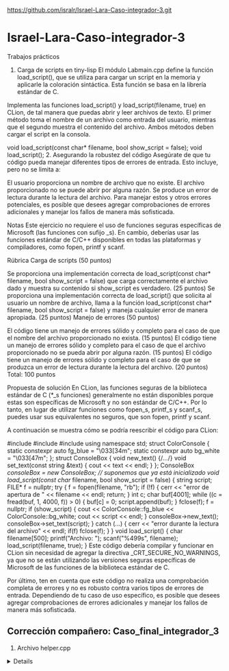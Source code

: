 https://github.com/isralr/Israel-Lara-Caso-integrador-3.git
# Israel-Lara-Caso-integrador-3
Trabajos prácticos
1. Carga de scripts en tiny-lisp
El módulo Labmain.cpp define la función load_script(), que se utiliza para cargar un script en la memoria y aplicarle la coloración sintáctica. Esta función se basa en la librería estándar de C.

Implementa las funciones load_script() y load_script(filename, true) en CLion, de tal manera que puedas abrir y leer archivos de texto. El primer método toma el nombre de un archivo como entrada del usuario, mientras que el segundo muestra el contenido del archivo. Ambos métodos deben cargar el script en la consola.

void load_script(const char* filename, bool show_script = false);
void load_script();
2. Asegurando la robustez del código
Asegúrate de que tu código pueda manejar diferentes tipos de errores de entrada. Esto incluye, pero no se limita a:

El usuario proporciona un nombre de archivo que no existe.
El archivo proporcionado no se puede abrir por alguna razón.
Se produce un error de lectura durante la lectura del archivo.
Para manejar estos y otros errores potenciales, es posible que desees agregar comprobaciones de errores adicionales y manejar los fallos de manera más sofisticada.

Notas
Este ejercicio no requiere el uso de funciones seguras específicas de Microsoft (las funciones con sufijo _s). En cambio, deberías usar las funciones estándar de C/C++ disponibles en todas las plataformas y compiladores, como fopen, printf y scanf.


Rúbrica
Carga de scripts (50 puntos)

Se proporciona una implementación correcta de load_script(const char* filename, bool show_script = false) que carga correctamente el archivo dado y muestra su contenido si show_script es verdadero. (25 puntos)
Se proporciona una implementación correcta de load_script() que solicita al usuario un nombre de archivo, llama a la función load_script(const char* filename, bool show_script = false) y maneja cualquier error de manera apropiada. (25 puntos)
Manejo de errores (50 puntos)

El código tiene un manejo de errores sólido y completo para el caso de que el nombre del archivo proporcionado no exista. (15 puntos)
El código tiene un manejo de errores sólido y completo para el caso de que el archivo proporcionado no se pueda abrir por alguna razón. (15 puntos)
El código tiene un manejo de errores sólido y completo para el caso de que se produzca un error de lectura durante la lectura del archivo. (20 puntos)
Total: 100 puntos

Propuesta de solución
En CLion, las funciones seguras de la biblioteca estándar de C (*_s funciones) generalmente no están disponibles porque estas son específicas de Microsoft y no son estándar de C/C++. Por lo tanto, en lugar de utilizar funciones como fopen_s, printf_s y scanf_s, puedes usar sus equivalentes no seguros, que son fopen, printf y scanf.

A continuación se muestra cómo se podría reescribir el código para CLion:

#include <iostream>
#include <string> #include <cstdio> using namespace std; struct ColorConsole { static constexpr auto fg_blue = "\033[34m"; static constexpr auto bg_white = "\033[47m"; }; struct ConsoleBox { void new_text() {/*...*/} void set_text(const string &text) { cout << text << endl; } }; ConsoleBox *consoleBox = new ConsoleBox; // suponemos que ya está inicializado void load_script(const char* filename, bool show_script = false) { string script; FILE* f = nullptr; try { f = fopen(filename, "rb"); if (!f) { cerr << "error de apertura de " << filename << endl; return; } int c; char buf[4001]; while ((c = fread(buf, 1, 4000, f)) > 0) { buf[c] = 0; script.append(buf); } fclose(f); f = nullptr; if (show_script) { cout << ColorConsole::fg_blue << ColorConsole::bg_white; cout << script << endl; } consoleBox->new_text(); consoleBox->set_text(script); } catch (...) { cerr << "error durante la lectura del archivo" << endl; if(f) fclose(f); } } void load_script() { char filename[500]; printf("Archivo: "); scanf("%499s", filename); load_script(filename, true); }
Este código debería compilar y funcionar en CLion sin necesidad de agregar la directiva _CRT_SECURE_NO_WARNINGS, ya que no se están utilizando las versiones seguras específicas de Microsoft de las funciones de la biblioteca estándar de C.

Por último, ten en cuenta que este código no realiza una comprobación completa de errores y no es robusto contra varios tipos de errores de entrada. Dependiendo de tu caso de uso específico, es posible que desees agregar comprobaciones de errores adicionales y manejar los fallos de manera más sofisticada.

## Corrección compañero: Caso_final_integrador_3

1. Archivo helper.cpp
<details>
Errores detectados:
using namespace std; no es necesario.
Es mejor evitar el uso de using namespace std; para mantener la claridad y evitar conflictos de nombres.
El buffer no se limpia correctamente.
Cuando lees datos con fread, si no se llena todo el buffer, los datos anteriores pueden persistir, causando errores al concatenar.
Manejo incorrecto de excepciones.
En algunos entornos, lanzar excepciones desde funciones estándar como fopen o fread puede ser problemático si no se maneja adecuadamente.
Falta de validación de la longitud del nombre del archivo.
Si el usuario introduce una cadena más larga que el límite del buffer, puede ocurrir un desbordamiento.
</details>
